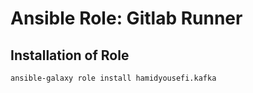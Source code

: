 # Ansible Role: Gitlab Runner

## Installation of Role
```bash
ansible-galaxy role install hamidyousefi.kafka
```
